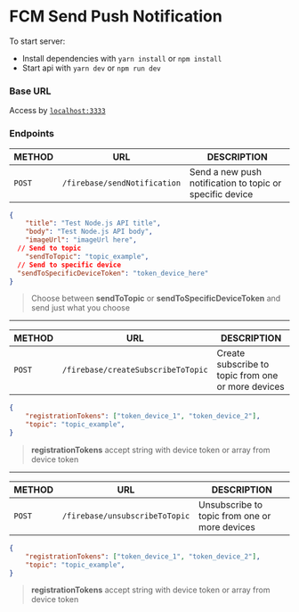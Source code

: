# FCM Send Push Notification

To start server:

  * Install dependencies with `yarn install` or `npm install`
  * Start api with `yarn dev` or `npm run dev`

### Base URL

Access by [`localhost:3333`](http://localhost:3333)

### Endpoints

| METHOD | URL | DESCRIPTION
|---|---|---|
| `POST` | `/firebase/sendNotification` | Send a new push notification to topic or specific device |

```json
{
	"title": "Test Node.js API title",
	"body": "Test Node.js API body",
	"imageUrl": "imageUrl here",
  // Send to topic
	"sendToTopic": "topic_example",
  // Send to specific device
  "sendToSpecificDeviceToken": "token_device_here"
}
```

> Choose between **sendToTopic** or **sendToSpecificDeviceToken** and send just what you choose

---

| METHOD | URL | DESCRIPTION
|---|---|---|
| `POST` | `/firebase/createSubscribeToTopic` | Create subscribe to topic from one or more devices |

```json
{
	"registrationTokens": ["token_device_1", "token_device_2"],
	"topic": "topic_example",
}
```

> **registrationTokens** accept string with device token or array from device token

---

| METHOD | URL | DESCRIPTION
|---|---|---|
| `POST` | `/firebase/unsubscribeToTopic` | Unsubscribe to topic from one or more devices |

```json
{
	"registrationTokens": ["token_device_1", "token_device_2"],
	"topic": "topic_example",
}
```

> **registrationTokens** accept string with device token or array from device token

